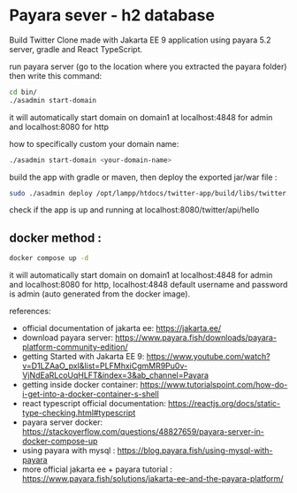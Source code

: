 # Payara sever - h2 database
Build Twitter Clone made with Jakarta EE 9 application using payara 5.2 server, gradle and React TypeScript.

run payara server (go to the location where you extracted the payara folder) then write this command:
```bash
cd bin/
./asadmin start-domain
```
it will automatically start domain on domain1 at localhost:4848 for admin and localhost:8080 for http

how to specifically custom your domain name:
```bash
./asadmin start-domain <your-domain-name>
```

build the app with gradle or maven, then deploy the exported jar/war file :
```bash
sudo ./asadmin deploy /opt/lampp/htdocs/twitter-app/build/libs/twitter.war
```

check if the app is up and running at localhost:8080/twitter/api/hello

## docker method :
```bash
docker compose up -d
```
it will automatically start domain on domain1 at localhost:4848 for admin and
localhost:8080 for http, localhost:4848 default username and password is admin
(auto generated from the docker image).



references:
- official documentation of jakarta ee: https://jakarta.ee/
- download payara server: https://www.payara.fish/downloads/payara-platform-community-edition/
- getting Started with Jakarta EE 9: https://www.youtube.com/watch?v=D1LZAaO_pxI&list=PLFMhxiCgmMR9Pu0v-VjNdEaRLcoUqHLFT&index=3&ab_channel=Payara
- getting inside docker container: https://www.tutorialspoint.com/how-do-i-get-into-a-docker-container-s-shell
- react typescript official documentation: https://reactjs.org/docs/static-type-checking.html#typescript
- payara server docker: https://stackoverflow.com/questions/48827659/payara-server-in-docker-compose-up
- using payara with mysql : https://blog.payara.fish/using-mysql-with-payara
- more official jakarta ee + payara tutorial : https://www.payara.fish/solutions/jakarta-ee-and-the-payara-platform/ 
